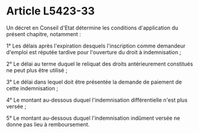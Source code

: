 # Article L5423-33

Un décret en Conseil d'Etat détermine les conditions d'application du présent chapitre, notamment :

1° Les délais après l'expiration desquels l'inscription comme demandeur d'emploi est réputée tardive pour l'ouverture du droit à indemnisation ;

2° Le délai au terme duquel le reliquat des droits antérieurement constitués ne peut plus être utilisé ;

3° Le délai dans lequel doit être présentée la demande de paiement de cette indemnisation ;

4° Le montant au-dessous duquel l'indemnisation différentielle n'est plus versée ;

5° Le montant au-dessous duquel l'indemnisation indûment versée ne donne pas lieu à remboursement.